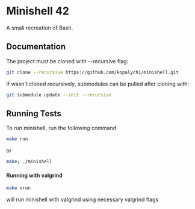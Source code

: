 
# Minishell 42

A small recreation of Bash.




## Documentation

The project must be cloned with --recursive flag:
```bash
git clone --recursive https://github.com/kopalych1/minishell.git
```
If wasn't cloned recursively, submodules can be pulled after cloning with:
```bash
git submodule update --init --recursive
```


## Running Tests

To run minishell, run the following command

```bash
make run
```
or
```bash
make; ./minishell
```

#### Running with valgrind

```bash
make vrun
```

will run minishell with valgrind using necessary valgrind flags
